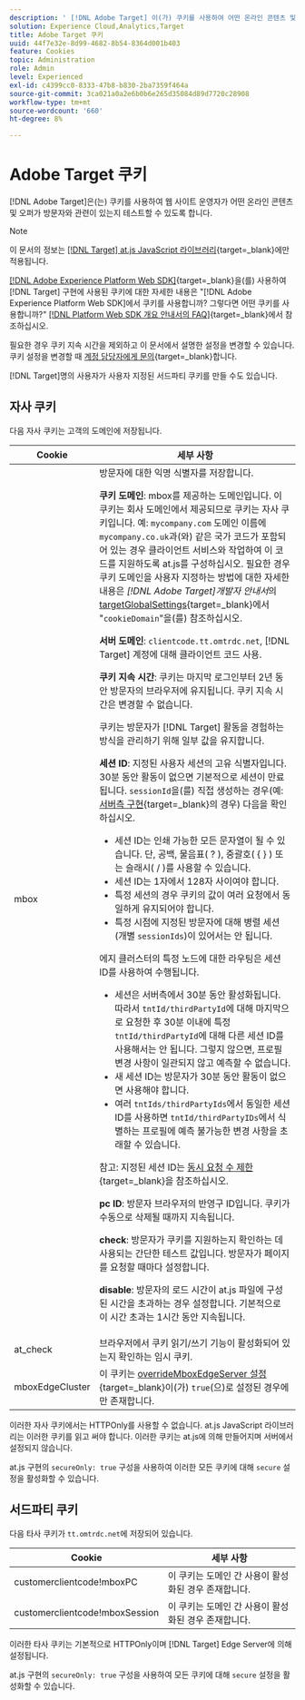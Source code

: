 ```yaml
---
description: ' [!DNL Adobe Target] 이(가) 쿠키를 사용하여 어떤 온라인 콘텐츠 및 오퍼가 방문자와 관련이 있는지 테스트하는 기능을 웹 사이트 운영자에게 제공하는 방법에 대해 알아봅니다.'
solution: Experience Cloud,Analytics,Target
title: Adobe Target 쿠키
uuid: 44f7e32e-8d99-4682-8b54-8364d001b403
feature: Cookies
topic: Administration
role: Admin
level: Experienced
exl-id: c4399cc0-8333-47b8-b830-2ba7359f464a
source-git-commit: 3ca021a0a2e6b0b6e265d35084d89d7720c28908
workflow-type: tm+mt
source-wordcount: '660'
ht-degree: 8%

---
```


# Adobe Target 쿠키

[!DNL Adobe Target]은(는) 쿠키를 사용하여 웹 사이트 운영자가 어떤 온라인 콘텐츠 및 오퍼가 방문자와 관련이 있는지 테스트할 수 있도록 합니다.

>[!NOTE]
>
>이 문서의 정보는 [[!DNL Target] at.js JavaScript 라이브러리](https://experienceleague.adobe.com/docs/target-dev/developer/client-side/at-js-implementation/functions-overview/targetglobalsettings.html){target=_blank}에만 적용됩니다.
>
>[[!DNL Adobe Experience Platform Web SDK]](https://experienceleague.adobe.com/docs/experience-platform/edge/home.html){target=_blank}을(를) 사용하여 [!DNL Target] 구현에 사용된 쿠키에 대한 자세한 내용은 &quot;[!DNL Adobe Experience Platform Web SDK]에서 쿠키를 사용합니까? 그렇다면 어떤 쿠키를 사용합니까?&quot; [[!DNL Platform Web SDK 개요 안내서의 FAQ]](https://experienceleague.adobe.com/docs/experience-platform/edge/web-sdk-faq.html){target=_blank}에서 참조하십시오.
>
>필요한 경우 쿠키 지속 시간을 제외하고 이 문서에서 설명한 설정을 변경할 수 있습니다. 쿠키 설정을 변경할 때 [계정 담당자에게 문의](https://experienceleague.adobe.com/docs/target/using/cmp-resources-and-contact-information.html){target=_blank}합니다.
>
>[!DNL Target]명의 사용자가 사용자 지정된 서드파티 쿠키를 만들 수도 있습니다.

## 자사 쿠키

다음 자사 쿠키는 고객의 도메인에 저장됩니다.

| Cookie | 세부 사항 |
| --- | --- |
| mbox | 방문자에 대한 익명 식별자를 저장합니다.<P>**쿠키 도메인**: mbox를 제공하는 도메인입니다. 이 쿠키는 회사 도메인에서 제공되므로 쿠키는 자사 쿠키입니다. 예: `mycompany.com` 도메인 이름에 `mycompany.co.uk`과(와) 같은 국가 코드가 포함되어 있는 경우 클라이언트 서비스와 작업하여 이 코드를 지원하도록 at.js를 구성하십시오. 필요한 경우 쿠키 도메인을 사용자 지정하는 방법에 대한 자세한 내용은 *[!DNL Adobe Target]개발자 안내서*&#x200B;의 [targetGlobalSettings](https://experienceleague.adobe.com/docs/target-dev/developer/client-side/at-js-implementation/functions-overview/targetglobalsettings.html){target=_blank}에서 &quot;`cookieDomain`&quot;을(를) 참조하십시오.<P>**서버 도메인**: `clientcode.tt.omtrdc.net`, [!DNL Target] 계정에 대해 클라이언트 코드 사용.<P>**쿠키 지속 시간**: 쿠키는 마지막 로그인부터 2년 동안 방문자의 브라우저에 유지됩니다. 쿠키 지속 시간은 변경할 수 없습니다.<P>쿠키는 방문자가 [!DNL Target] 활동을 경험하는 방식을 관리하기 위해 일부 값을 유지합니다.<P>**세션 ID**: 지정된 사용자 세션의 고유 식별자입니다. 30분 동안 활동이 없으면 기본적으로 세션이 만료됩니다. `sessionId`을(를) 직접 생성하는 경우(예: [서버측 구현](https://experienceleague.adobe.com/docs/target-dev/developer/server-side/server-side-overview.html){target=_blank}의 경우) 다음을 확인하십시오.<ul><li>세션 ID는 인쇄 가능한 모든 문자열이 될 수 있습니다. 단, 공백, 물음표( ? ), 중괄호( { } ) 또는 슬래시( / )를 사용할 수 있습니다.</li><li>세션 ID는 1자에서 128자 사이여야 합니다.</li><li>특정 세션의 경우 쿠키의 값이 여러 요청에서 동일하게 유지되어야 합니다.</li><li>특정 시점에 지정된 방문자에 대해 병렬 세션(개별 `sessionIds`)이 있어서는 안 됩니다.</li></ul>에지 클러스터의 특정 노드에 대한 라우팅은 세션 ID를 사용하여 수행됩니다.<ul><li>세션은 서버측에서 30분 동안 활성화됩니다. 따라서 `tntId/thirdPartyId`에 대해 마지막으로 요청한 후 30분 이내에 특정 `tntId/thirdPartyId`에 대해 다른 세션 ID를 사용해서는 안 됩니다. 그렇지 않으면, 프로필 변경 사항이 일관되지 않고 예측할 수 없습니다.</li><li>새 세션 ID는 방문자가 30분 동안 활동이 없으면 사용해야 합니다.</li><li>여러 `tntIds/thirdPartyIds`에서 동일한 세션 ID를 사용하면 `tntId/thirdPartyIDs`에서 식별하는 프로필에 예측 불가능한 변경 사항을 초래할 수 있습니다.</li></ul>참고: 지정된 세션 ID는 [동시 요청 수 제한](https://experienceleague.adobe.com/docs/target/using/troubleshoot/target-limits.html?lang=en#content-delivery){target=_blank}을 참조하십시오.<P>**pc ID**: 방문자 브라우저의 반영구 ID입니다. 쿠키가 수동으로 삭제될 때까지 지속됩니다.<P>**check**: 방문자가 쿠키를 지원하는지 확인하는 데 사용되는 간단한 테스트 값입니다. 방문자가 페이지를 요청할 때마다 설정합니다.<P>**disable**: 방문자의 로드 시간이 at.js 파일에 구성된 시간을 초과하는 경우 설정합니다. 기본적으로 이 시간 초과는 1시간 동안 지속됩니다. |
| at_check | 브라우저에서 쿠키 읽기/쓰기 기능이 활성화되어 있는지 확인하는 임시 쿠키. |
| mboxEdgeCluster | 이 쿠키는 [overrideMboxEdgeServer 설정](https://experienceleague.adobe.com/docs/target-dev/developer/client-side/at-js-implementation/functions-overview/targetglobalsettings.html){target=_blank}이(가) `true`(으)로 설정된 경우에만 존재합니다. |

이러한 자사 쿠키에서는 HTTPOnly를 사용할 수 없습니다. at.js JavaScript 라이브러리는 이러한 쿠키를 읽고 써야 합니다. 이러한 쿠키는 at.js에 의해 만들어지며 서버에서 설정되지 않습니다.

at.js 구현의 `secureOnly: true` 구성을 사용하여 이러한 모든 쿠키에 대해 `secure` 설정을 활성화할 수 있습니다.

## 서드파티 쿠키

다음 타사 쿠키가 `tt.omtrdc.net`에 저장되어 있습니다.

| Cookie | 세부 사항 |
| --- | --- |
| customerclientcode!mboxPC | 이 쿠키는 도메인 간 사용이 활성화된 경우 존재합니다. |
| customerclientcode!mboxSession | 이 쿠키는 도메인 간 사용이 활성화된 경우 존재합니다. |

이러한 타사 쿠키는 기본적으로 HTTPOnly이며 [!DNL Target] Edge Server에 의해 설정됩니다.

at.js 구현의 `secureOnly: true` 구성을 사용하여 모든 쿠키에 대해 `secure` 설정을 활성화할 수 있습니다.